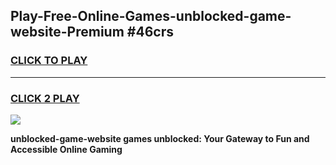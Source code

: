 
## Play-Free-Online-Games-unblocked-game-website-Premium #46crs
<h3>
<a href="https://premium.freeplayer.one?title=unblocked-game-website&ref=8M">CLICK TO PLAY</a></h3>
<hr>

<h3>
<a href="https://premium.freeplayer.one?title=unblocked-game-website&ref=8M">CLICK 2 PLAY</a>
  
</h3>

<a href="https://premium.freeplayer.one?title=unblocked-game-website&ref=8M"><img src="https://clearcache.store/games.png"></a>


**unblocked-game-website games unblocked: Your Gateway to Fun and Accessible Online Gaming**
